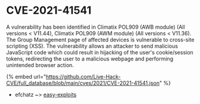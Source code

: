 # CVE-2021-41541

A vulnerability has been identified in Climatix POL909 (AWB module) (All versions < V11.44), Climatix POL909 (AWM module) (All versions < V11.36). The Group Management page of affected devices is vulnerable to cross-site scripting (XSS). The vulnerability allows an attacker to send malicious JavaScript code which could result in hijacking of the user's cookie/session tokens, redirecting the user to a malicious webpage and performing unintended browser action.

{% embed url="https://github.com/Live-Hack-CVE/full_database/blob/main/cves/2021/CVE-2021-41541.json" %}


* efchatz ~> [easy-exploits](https://zeste.alice-snow.ru/2021/database/cve-2021-41541/easy-exploits-efchatz)